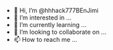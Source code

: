 - 👋 Hi, I’m @hhhack777BEnJimi
- 👀 I’m interested in ...
- 🌱 I’m currently learning ...
- 💞️ I’m looking to collaborate on ...
- 📫 How to reach me ...

<!---
hhhack777BEnJimi/hhhack777BEnJimi is a ✨ special ✨ repository because its `README.md` (this file) appears on your GitHub profile.
You can click the Preview link to take a look at your changes.
--->
